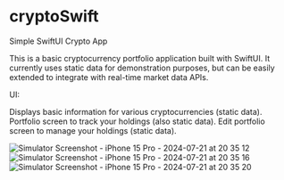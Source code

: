 # cryptoSwift
Simple SwiftUI Crypto App

This is a basic cryptocurrency portfolio application built with SwiftUI. It currently uses static data for demonstration purposes, but can be easily extended to integrate with real-time market data APIs.

UI:

Displays basic information for various cryptocurrencies (static data).
Portfolio screen to track your holdings (also static data).
Edit portfolio screen to manage your holdings (static data).


![Simulator Screenshot - iPhone 15 Pro - 2024-07-21 at 20 35 12](https://github.com/user-attachments/assets/c81e7921-8303-4ff8-a05b-a68e2230951c)
![Simulator Screenshot - iPhone 15 Pro - 2024-07-21 at 20 35 16](https://github.com/user-attachments/assets/fcacd891-f998-4c1e-81a6-2310ccaf77fc)
![Simulator Screenshot - iPhone 15 Pro - 2024-07-21 at 20 35 20](https://github.com/user-attachments/assets/add4f0db-2506-4b31-8b02-c887b014b314)

